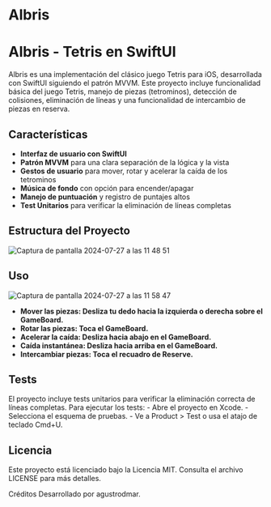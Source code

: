 # Albris


# Albris - Tetris en SwiftUI

Albris es una implementación del clásico juego Tetris para iOS, desarrollada con SwiftUI siguiendo el patrón MVVM. Este proyecto incluye funcionalidad básica del juego Tetris, manejo de piezas (tetrominos), detección de colisiones, eliminación de líneas y una funcionalidad de intercambio de piezas en reserva.

## Características

- **Interfaz de usuario con SwiftUI**
- **Patrón MVVM** para una clara separación de la lógica y la vista
- **Gestos de usuario** para mover, rotar y acelerar la caída de los tetrominos
- **Música de fondo** con opción para encender/apagar
- **Manejo de puntuación** y registro de puntajes altos
- **Test Unitarios** para verificar la eliminación de líneas completas

## Estructura del Proyecto

![Captura de pantalla 2024-07-27 a las 11 48 51](https://github.com/user-attachments/assets/997528fd-aaa1-4b2c-ab80-969cc066bf15)


## Uso

![Captura de pantalla 2024-07-27 a las 11 58 47](https://github.com/user-attachments/assets/1e9ba834-1358-443b-a2c5-e48adbcfc1e4)

- **Mover las piezas: Desliza tu dedo hacia la izquierda o derecha sobre el GameBoard.** 
- **Rotar las piezas: Toca el GameBoard.**
- **Acelerar la caída: Desliza hacia abajo en el GameBoard.**
- **Caída instantánea: Desliza hacia arriba en el GameBoard.**
- **Intercambiar piezas: Toca el recuadro de Reserve.**

## Tests

El proyecto incluye tests unitarios para verificar la eliminación correcta de líneas completas. Para ejecutar los tests:
    - Abre el proyecto en Xcode.
    - Selecciona el esquema de pruebas.
    - Ve a Product > Test o usa el atajo de teclado Cmd+U.

## Licencia

Este proyecto está licenciado bajo la Licencia MIT. Consulta el archivo LICENSE para más detalles.

Créditos
Desarrollado por agustrodmar.
